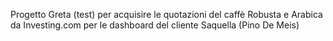Progetto Greta (test) per acquisire le quotazioni del caffè Robusta e Arabica da Investing.com per le dashboard del cliente Saquella (Pino De Meis)
